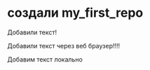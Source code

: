 # создали my_first_repo

Добавили текст!

Добавили текст через веб браузер!!!!

Добавим текст локально